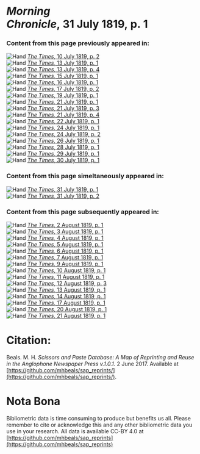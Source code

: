 # *Morning Chronicle*, 31 July 1819, p. 1  
  
### Content from this page previously appeared in:  
![Hand](http://scissorsandpaste.net/wp-content/uploads/2017/06/smallhandpointer.png) [*The Times*, 10 July 1819, p. 2](https://mhbeals.github.io/sap_html/The-Times/The-Times-10-July-1819-p-2)  
![Hand](http://scissorsandpaste.net/wp-content/uploads/2017/06/smallhandpointer.png) [*The Times*, 13 July 1819, p. 1](https://mhbeals.github.io/sap_html/The-Times/The-Times-13-July-1819-p-1)  
![Hand](http://scissorsandpaste.net/wp-content/uploads/2017/06/smallhandpointer.png) [*The Times*, 13 July 1819, p. 4](https://mhbeals.github.io/sap_html/The-Times/The-Times-13-July-1819-p-4)  
![Hand](http://scissorsandpaste.net/wp-content/uploads/2017/06/smallhandpointer.png) [*The Times*, 15 July 1819, p. 1](https://mhbeals.github.io/sap_html/The-Times/The-Times-15-July-1819-p-1)  
![Hand](http://scissorsandpaste.net/wp-content/uploads/2017/06/smallhandpointer.png) [*The Times*, 16 July 1819, p. 1](https://mhbeals.github.io/sap_html/The-Times/The-Times-16-July-1819-p-1)  
![Hand](http://scissorsandpaste.net/wp-content/uploads/2017/06/smallhandpointer.png) [*The Times*, 17 July 1819, p. 2](https://mhbeals.github.io/sap_html/The-Times/The-Times-17-July-1819-p-2)  
![Hand](http://scissorsandpaste.net/wp-content/uploads/2017/06/smallhandpointer.png) [*The Times*, 19 July 1819, p. 1](https://mhbeals.github.io/sap_html/The-Times/The-Times-19-July-1819-p-1)  
![Hand](http://scissorsandpaste.net/wp-content/uploads/2017/06/smallhandpointer.png) [*The Times*, 21 July 1819, p. 1](https://mhbeals.github.io/sap_html/The-Times/The-Times-21-July-1819-p-1)  
![Hand](http://scissorsandpaste.net/wp-content/uploads/2017/06/smallhandpointer.png) [*The Times*, 21 July 1819, p. 3](https://mhbeals.github.io/sap_html/The-Times/The-Times-21-July-1819-p-3)  
![Hand](http://scissorsandpaste.net/wp-content/uploads/2017/06/smallhandpointer.png) [*The Times*, 21 July 1819, p. 4](https://mhbeals.github.io/sap_html/The-Times/The-Times-21-July-1819-p-4)  
![Hand](http://scissorsandpaste.net/wp-content/uploads/2017/06/smallhandpointer.png) [*The Times*, 22 July 1819, p. 1](https://mhbeals.github.io/sap_html/The-Times/The-Times-22-July-1819-p-1)  
![Hand](http://scissorsandpaste.net/wp-content/uploads/2017/06/smallhandpointer.png) [*The Times*, 24 July 1819, p. 1](https://mhbeals.github.io/sap_html/The-Times/The-Times-24-July-1819-p-1)  
![Hand](http://scissorsandpaste.net/wp-content/uploads/2017/06/smallhandpointer.png) [*The Times*, 24 July 1819, p. 2](https://mhbeals.github.io/sap_html/The-Times/The-Times-24-July-1819-p-2)  
![Hand](http://scissorsandpaste.net/wp-content/uploads/2017/06/smallhandpointer.png) [*The Times*, 26 July 1819, p. 1](https://mhbeals.github.io/sap_html/The-Times/The-Times-26-July-1819-p-1)  
![Hand](http://scissorsandpaste.net/wp-content/uploads/2017/06/smallhandpointer.png) [*The Times*, 28 July 1819, p. 1](https://mhbeals.github.io/sap_html/The-Times/The-Times-28-July-1819-p-1)  
![Hand](http://scissorsandpaste.net/wp-content/uploads/2017/06/smallhandpointer.png) [*The Times*, 29 July 1819, p. 1](https://mhbeals.github.io/sap_html/The-Times/The-Times-29-July-1819-p-1)  
![Hand](http://scissorsandpaste.net/wp-content/uploads/2017/06/smallhandpointer.png) [*The Times*, 30 July 1819, p. 1](https://mhbeals.github.io/sap_html/The-Times/The-Times-30-July-1819-p-1)  
  
### Content from this page simeltaneously appeared in:  
![Hand](http://scissorsandpaste.net/wp-content/uploads/2017/06/smallhandpointer.png) [*The Times*, 31 July 1819, p. 1](https://mhbeals.github.io/sap_html/The-Times/The-Times-31-July-1819-p-1)  
![Hand](http://scissorsandpaste.net/wp-content/uploads/2017/06/smallhandpointer.png) [*The Times*, 31 July 1819, p. 2](https://mhbeals.github.io/sap_html/The-Times/The-Times-31-July-1819-p-2)  
  
### Content from this page subsequently appeared in:  
![Hand](http://scissorsandpaste.net/wp-content/uploads/2017/06/smallhandpointer.png) [*The Times*, 2 August 1819, p. 1](https://mhbeals.github.io/sap_html/The-Times/The-Times-2-August-1819-p-1)  
![Hand](http://scissorsandpaste.net/wp-content/uploads/2017/06/smallhandpointer.png) [*The Times*, 3 August 1819, p. 1](https://mhbeals.github.io/sap_html/The-Times/The-Times-3-August-1819-p-1)  
![Hand](http://scissorsandpaste.net/wp-content/uploads/2017/06/smallhandpointer.png) [*The Times*, 4 August 1819, p. 1](https://mhbeals.github.io/sap_html/The-Times/The-Times-4-August-1819-p-1)  
![Hand](http://scissorsandpaste.net/wp-content/uploads/2017/06/smallhandpointer.png) [*The Times*, 5 August 1819, p. 1](https://mhbeals.github.io/sap_html/The-Times/The-Times-5-August-1819-p-1)  
![Hand](http://scissorsandpaste.net/wp-content/uploads/2017/06/smallhandpointer.png) [*The Times*, 6 August 1819, p. 1](https://mhbeals.github.io/sap_html/The-Times/The-Times-6-August-1819-p-1)  
![Hand](http://scissorsandpaste.net/wp-content/uploads/2017/06/smallhandpointer.png) [*The Times*, 7 August 1819, p. 1](https://mhbeals.github.io/sap_html/The-Times/The-Times-7-August-1819-p-1)  
![Hand](http://scissorsandpaste.net/wp-content/uploads/2017/06/smallhandpointer.png) [*The Times*, 9 August 1819, p. 1](https://mhbeals.github.io/sap_html/The-Times/The-Times-9-August-1819-p-1)  
![Hand](http://scissorsandpaste.net/wp-content/uploads/2017/06/smallhandpointer.png) [*The Times*, 10 August 1819, p. 1](https://mhbeals.github.io/sap_html/The-Times/The-Times-10-August-1819-p-1)  
![Hand](http://scissorsandpaste.net/wp-content/uploads/2017/06/smallhandpointer.png) [*The Times*, 11 August 1819, p. 1](https://mhbeals.github.io/sap_html/The-Times/The-Times-11-August-1819-p-1)  
![Hand](http://scissorsandpaste.net/wp-content/uploads/2017/06/smallhandpointer.png) [*The Times*, 12 August 1819, p. 3](https://mhbeals.github.io/sap_html/The-Times/The-Times-12-August-1819-p-3)  
![Hand](http://scissorsandpaste.net/wp-content/uploads/2017/06/smallhandpointer.png) [*The Times*, 13 August 1819, p. 1](https://mhbeals.github.io/sap_html/The-Times/The-Times-13-August-1819-p-1)  
![Hand](http://scissorsandpaste.net/wp-content/uploads/2017/06/smallhandpointer.png) [*The Times*, 14 August 1819, p. 1](https://mhbeals.github.io/sap_html/The-Times/The-Times-14-August-1819-p-1)  
![Hand](http://scissorsandpaste.net/wp-content/uploads/2017/06/smallhandpointer.png) [*The Times*, 17 August 1819, p. 1](https://mhbeals.github.io/sap_html/The-Times/The-Times-17-August-1819-p-1)  
![Hand](http://scissorsandpaste.net/wp-content/uploads/2017/06/smallhandpointer.png) [*The Times*, 20 August 1819, p. 1](https://mhbeals.github.io/sap_html/The-Times/The-Times-20-August-1819-p-1)  
![Hand](http://scissorsandpaste.net/wp-content/uploads/2017/06/smallhandpointer.png) [*The Times*, 21 August 1819, p. 1](https://mhbeals.github.io/sap_html/The-Times/The-Times-21-August-1819-p-1)  


# Citation: 

Beals. M. H. *Scissors and Paste Database: A Map of Reprinting and Reuse in the Anglophone Newspaper Press v.1.0.1.* 2 June 2017. Available at [https://github.com/mhbeals/sap_reprints/](https://github.com/mhbeals/sap_reprints/). 

# Nota Bona

Bibliometric data is time consuming to produce but benefits us all. Please remember to cite or acknowledge this and any other bibliometric data you use in your research. All data is available CC-BY 4.0 at [https://github.com/mhbeals/sap_reprints](https://github.com/mhbeals/sap_reprints)